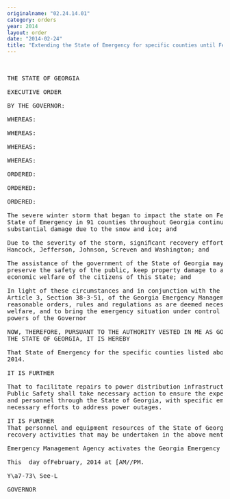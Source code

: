```yaml
---
originalname: "02.24.14.01"
category: orders
year: 2014
layout: order
date: "2014-02-24"
title: "Extending the State of Emergency for specific counties until February 28, 2014"
---
```

<pre>
 

THE STATE OF GEORGIA

EXECUTIVE ORDER

BY THE GOVERNOR:

WHEREAS:

WHEREAS:

WHEREAS:

WHEREAS:

ORDERED:

ORDERED:

ORDERED:

The severe winter storm that began to impact the state on February 10 and prompted the declaration of a
State of Emergency in 91 counties throughout Georgia continues to affect several counties which received
substantial damage due to the snow and ice; and

Due to the severity of the storm, signiﬁcant recovery efforts continue in the following counties: Baldwin,
Hancock, Jefferson, Johnson, Screven and Washington; and

The assistance of the government of the State of Georgia may be necessary to protect the public health,
preserve the safety of the public, keep property damage to a minimum and to restore the social and
economic welfare of the citizens of this State; and

In light of these circumstances and in conjunction with the authority vested in the Governor by virtue of
Article 3, Section 38-3-51, of the Georgia Emergency Management Act of 1981, as amended to promulgate
reasonable orders, rules and regulations as are deemed necessary to protect public health, safety and
welfare, and to bring the emergency situation under control within the acknowledged limitations of the
powers of the Governor

NOW, THEREFORE, PURSUANT TO THE AUTHORITY VESTED IN ME AS GOVERNOR OF
THE STATE OF GEORGIA, IT IS HEREBY

That State of Emergency for the specific counties listed above be extended until midnight, February 28,
2014.

IT IS FURTHER

That to facilitate repairs to power distribution infrastructure the Georgia Departments of Transportation and
Public Safety shall take necessary action to ensure the expeditious movement of utility vehicles, equipment
and personnel through the State of Georgia, with specific emphasis on removal of debris and any other
necessary efforts to address power outages.

IT IS FURTHER
That personnel and equipment resources of the State of Georgia be made available to assist in response and
recovery activities that may be undertaken in the above mentioned counties, and that the Georgia

Emergency Management Agency activates the Georgia Emergency Operations Plan.

This  day ofFebruary, 2014 at [AM//PM.

Y\a7-73\ See-L

GOVERNOR

</pre>
